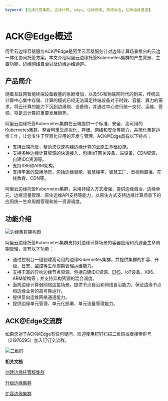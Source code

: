 ```yaml
---
keyword: [边缘托管集群, 边缘计算, edge, 边缘网络, 网络自治, 边缘运维通道]
---
```


# ACK@Edge概述

阿里云边缘容器服务ACK@Edge是阿里云容器服务针对边缘计算场景推出的云边一体化协同托管方案。本文介绍阿里云边缘托管Kubernetes集群的产生背景、主要功能、边缘网络自治以及边缘运维通道。

## 产品简介

随着互联网智能终端设备数量的急剧增加，以及5G和物联网时代的到来，传统云计算中心集中存储、计算的模式已经无法满足终端设备对于时效、容量、算力的需求，将云计算的能力下沉到边缘侧、设备侧，并通过中心进行统一交付、运维、管控，将是云计算的重要发展趋势。

阿里云边缘托管Kubernetes集群在云端提供一个标准、安全、高可用的Kubernetes集群，整合阿里云虚拟化、存储、网络和安全等能力，并简化集群运维工作，让您专注于容器化应用的开发与管理。ACK@Edge具有以下特点：

-   支持云端托管，帮助您快速构建边缘计算的云原生基础设施。
-   支持多种边缘计算资源的快速接入，包括IoT网关设备、端设备、CDN资源、自建IDC资源等。
-   支持X86和ARM架构。
-   支持丰富的应用场景，包括边缘智能、智慧楼宇、智慧工厂、音视频直播、在线教育、CDN等。

阿里云边缘托管Kubernetes集群，采用非侵入方式增强，提供边缘自治、边缘单元、边缘流量管理、原生运维API支持等能力，以原生方式支持边缘计算场景下的应用统一生命周期管理和统一资源调度。



## 功能介绍

![边缘集群架构图](https://static-aliyun-doc.oss-accelerate.aliyuncs.com/assets/img/zh-CN/7325449951/p99748.png)

阿里云边缘托管Kubernetes集群支持对边缘计算场景的容器应用和资源全生命周期管理，具有以下功能：

-   通过控制台一键创建高可用的边缘Kubernetes集群，并提供集群的扩容、升级、日志、监控等生命周期管理运维能力。
-   支持丰富的异构边缘节点资源，包括自建IDC资源、[ENS](https://www.aliyun.com/product/ens)、IoT设备、X86、ARM架构等；并支持异构资源的混合调度。
-   面向边缘计算弱网络连接场景，提供节点自治和网络自治能力，保证边缘节点和边缘业务的高可靠运行。
-   提供反向运维网络通道能力。
-   提供边缘单元管理、单元化部署、单元流量管理能力。

## ACK@Edge交流群

如果您对于ACK@Edge有任何疑问，欢迎使用钉钉扫描二维码或者搜索群号（21976595）加入钉钉交流群。

![二维码](https://static-aliyun-doc.oss-accelerate.aliyuncs.com/assets/img/zh-CN/8325449951/p146787.png)

**相关文档**  


[创建边缘托管版集群](/cn.zh-CN/边缘容器服务ACK@Edge用户指南/边缘托管集群管理/创建边缘托管版集群.md)

[升级边缘集群](/cn.zh-CN/边缘容器服务ACK@Edge用户指南/边缘托管集群管理/升级边缘集群.md)

[扩容边缘集群](/cn.zh-CN/边缘容器服务ACK@Edge用户指南/边缘托管集群管理/扩容边缘集群.md)

